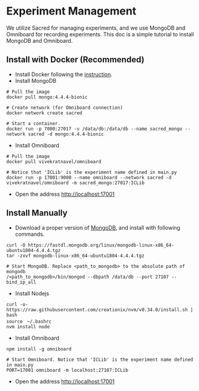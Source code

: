 # Experiment Management

We utilize Sacred for managing experiments, and we use MongoDB and Omniboard for recording experiments. This doc is a simple tutorial to install MongoDB and Omniboard. 



## Install with Docker (Recommended)

-   Install Docker following the [instruction](https://docs.docker.com/engine/install/ubuntu/).
-   Install MongoDB

```
# Pull the image
docker pull mongo:4.4.4-bionic

# Create network (for Omniboard connection)
docker network create sacred

# Start a container.
docker run -p 7000:27017 -v /data/db:/data/db --name sacred_mongo --network sacred -d mongo:4.4.4-bionic
```

-   Install Omniboard
```
# Pull the image
docker pull vivekratnavel/omniboard

# Notice that 'ICLib' is the experiment name defined in main.py
docker run -p 17001:9000 --name omniboard --network sacred -d vivekratnavel/omniboard -m sacred_mongo:27017:ICLib
```

-   Open the address [http://localhost:17001](http://localhost:17001/)



## Install Manually

-   Download a proper version of [MongoDB](https://www.mongodb.com/download-center/community), and install with following commands.

```
curl -O https://fastdl.mongodb.org/linux/mongodb-linux-x86_64-ubuntu1804-4.4.4.tgz
tar -zxvf mongodb-linux-x86_64-ubuntu1804-4.4.4.tgz

# Start MongoDB. Replace <path_to_mongodb> to the absolute path of mongodb
/<path_to_mongodb>/bin/mongod --dbpath /data/db --port 27107 --bind_ip_all
```

-   Install Nodejs

```
curl -o- https://raw.githubusercontent.com/creationix/nvm/v0.34.0/install.sh | bash
source　~/.bashrc
nvm install node
```

-   Install Omniboard

```
npm install -g omniboard

# Start Omniboard. Notice that 'ICLib' is the experiment name defined in main.py
PORT=17001 omniboard -m localhost:27107:ICLib
```

-   Open the address [http://localhost:17001](http://localhost:17001/)

